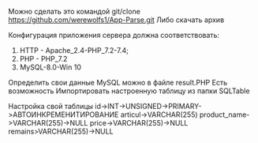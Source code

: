 

Можно сделать это командой git/clone https://github.com/werewolfs1/App-Parse.git
Либо скачать архив

Конфигурация приложения сервера должна соответствовать:
1) HTTP - Apache_2.4-PHP_7.2-7.4;
2) PHP - PHP_7.2
3) MySQL-8.0-Win 10

Определить свои данные MySQL можно в файле result.PHP
Есть возможность Импортировать настроенную таблицу из папки SQLTable

Настройка свой таблицы
id->INT->UNSIGNED->PRIMARY->АВТОИНКРЕМЕНИТИРОВАНИЕ
articul->VARCHAR(255)
product_name->VARCHAR(255)->NULL
price->VARCHAR(255)->NULL
remains>VARCHAR(255)->NULL
